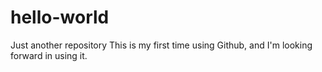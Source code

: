 # hello-world
Just another repository
This is my first time using Github, and I'm looking forward in using it.
